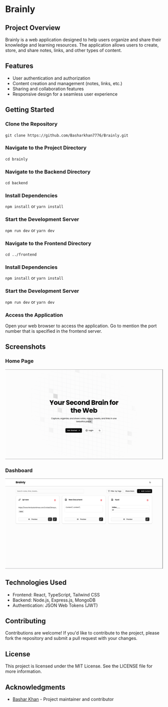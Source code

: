 **Brainly**
=====================

**Project Overview**
-------------------

Brainly is a web application designed to help users organize and share their knowledge and learning resources. The application allows users to create, store, and share notes, links, and other types of content.

**Features**
------------

* User authentication and authorization
* Content creation and management (notes, links, etc.)
* Sharing and collaboration features
* Responsive design for a seamless user experience

**Getting Started**
-------------------

### Clone the Repository

`git clone https://github.com/Basharkhan7776/Brainly.git`

### Navigate to the Project Directory

`cd brainly`

### Navigate to the Backend Directory

`cd backend`

### Install Dependencies

`npm install` or `yarn install`

### Start the Development Server

`npm run dev` or `yarn dev`

### Navigate to the Frontend Directory

`cd ../frontend`

### Install Dependencies

`npm install` or `yarn install`

### Start the Development Server

`npm run dev` or `yarn dev`

### Access the Application

Open your web browser to access the application. Go to mention the port number that is specified in the  frontend server.

**Screenshots**
--------------

### Home Page

![Home Page](./docs/screenshots/Home.png)

### Dashboard

![Dashboard](./docs/screenshots/DashBoard.png)


**Technologies Used**
----------------------

* Frontend: React, TypeScript, Tailwind CSS
* Backend: Node.js, Express.js, MongoDB
* Authentication: JSON Web Tokens (JWT)

**Contributing**
--------------

Contributions are welcome! If you'd like to contribute to the project, please fork the repository and submit a pull request with your changes.

**License**
----------

This project is licensed under the MIT License. See the LICENSE file for more information.

**Acknowledgments**
------------------

* [Bashar Khan](https://github.com/Basharkhan7776) - Project maintainer and contributor
